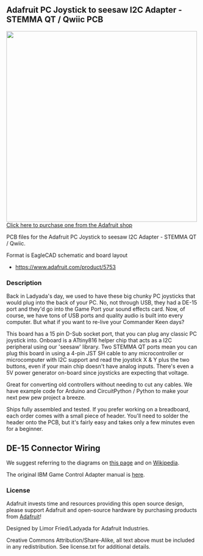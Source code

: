 ## Adafruit PC Joystick to seesaw I2C Adapter - STEMMA QT / Qwiic PCB

<a href="http://www.adafruit.com/products/5753"><img src="assets/5753.jpg?raw=true" width="500px"><br/>
Click here to purchase one from the Adafruit shop</a>

PCB files for the Adafruit PC Joystick to seesaw I2C Adapter - STEMMA QT / Qwiic. 

Format is EagleCAD schematic and board layout
* https://www.adafruit.com/product/5753

### Description

Back in Ladyada's day, we used to have these big chunky PC joysticks that would plug into the back of your PC. No, not through USB, they had a DE-15 port and they'd go into the Game Port your sound effects card. Now, of course, we have tons of USB ports and quality audio is built into every computer. But what if you want to re-live your Commander Keen days?

This board has a 15 pin D-Sub socket port, that you can plug any classic PC joystick into. Onboard is a ATtiny816 helper chip that acts as a I2C peripheral using our 'seesaw' library. Two STEMMA QT ports mean you can plug this board in using a 4-pin JST SH cable to any microcontroller or microcomputer with I2C support and read the joystick X & Y plus the two buttons, even if your main chip doesn't have analog inputs. There's even a 5V power generator on-board since joysticks are expecting that voltage.

Great for converting old controllers without needing to cut any cables. We have example code for Arduino and CircuitPython / Python to make your next pew pew project a breeze.

Ships fully assembled and tested. If you prefer working on a breadboard, each order comes with a small piece of header. You'll need to solder the header onto the PCB, but it's fairly easy and takes only a few minutes even for a beginner. 

## DE-15 Connector Wiring

We suggest referring to the diagrams on [this page](https://allpinouts.org/pinouts/connectors/input_device/joystick-pc-gameport/) and on [Wikipedia](https://en.wikipedia.org/wiki/Game_port).

The original IBM Game Control Adapter manual is [here](https://www.minuszerodegrees.net/oa/OA%20-%20IBM%20Game%20Control%20Adapter.pdf).

### License

Adafruit invests time and resources providing this open source design, please support Adafruit and open-source hardware by purchasing products from [Adafruit](https://www.adafruit.com)!

Designed by Limor Fried/Ladyada for Adafruit Industries.

Creative Commons Attribution/Share-Alike, all text above must be included in any redistribution. 
See license.txt for additional details.
